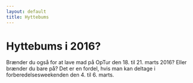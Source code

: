 ```yaml
---
layout: default
title: Hyttebums
---
```

<h1>Hyttebums i 2016?</h1>

<p>Brænder du også for at lave mad på OpTur den 18. til 21. marts 2016? Eller brænder du bare på?  Det er en fordel, hvis man kan deltage i forberedelsesweekenden den 4. til 6. marts. </p>

